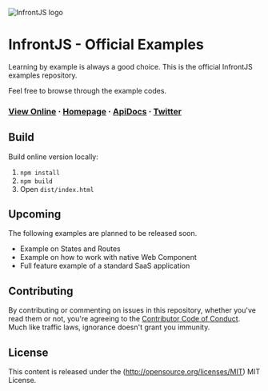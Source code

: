 ![InfrontJS logo](https://www.infrontjs.com/assets/ext/ifjs-colored-bg-logo.png)

# InfrontJS - Official Examples

Learning by example is always a good choice. This is the official InfrontJS examples repository.

Feel free to browse through the example codes.

### [View Online](https://examples.infrontjs.com) &middot; [Homepage](https://www.infrontjs.com) &middot; [ApiDocs](https://apidocs.infrontjs.com) &middot; [Twitter](https://twitter.com/infrontjs)

## Build

Build online version locally:

1. `npm install`
2. `npm build`
3. Open `dist/index.html`

## Upcoming

The following examples are planned to be released soon.

- Example on States and Routes
- Example on how to work with native Web Component 
- Full feature example of a standard SaaS application

## Contributing

By contributing or commenting on issues in this repository, whether you've read them or not, you're agreeing to the [Contributor Code of Conduct](CODE-OF-CONDUCT.md). Much like traffic laws, ignorance doesn't grant you immunity.

## License

This content is released under the (http://opensource.org/licenses/MIT) MIT License.
